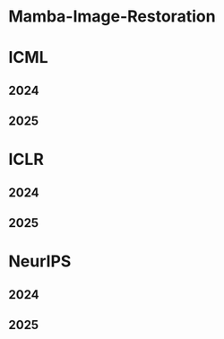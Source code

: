 # Mamba-Image-Restoration
# ICML
## 2024
## 2025

# ICLR
## 2024
## 2025

# NeurIPS
## 2024
## 2025
